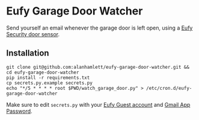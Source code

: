 # Eufy Garage Door Watcher

Send yourself an email whenever the garage door is left open, using a [Eufy Security door sensor][sensor].

## Installation

    git clone git@github.com:alanhamlett/eufy-garage-door-watcher.git && cd eufy-garage-door-watcher
    pip install -r requirements.txt
    cp secrets.py.example secrets.py
    echo "*/5 * * * * root $PWD/watch_garage_door.py" > /etc/cron.d/eufy-garage-door-watcher

Make sure to edit `secrets.py` with your [Eufy Guest account][guest account] and [Gmail App Password][gmail].

[sensor]: https://www.eufylife.com/products/variant/entry-sensor/T89000D4
[guest account]: https://communitysecurity.eufylife.com/t/adding-family-guest/101321/8
[gmail]: https://myaccount.google.com/apppasswords
